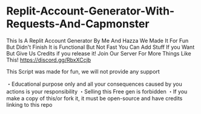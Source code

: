 # Replit-Account-Generator-With-Requests-And-Capmonster
This Is A Replit Account Generator By Me And Hazza We Made It For Fun But Didn't Finish It is Functional But Not Fast You Can Add Stuff If you Want But Give Us Credits if you release it!
Join Our Server For More Things Like This! https://discord.gg/RbxXCcjb 


This Script was made for fun, we will not provide any support


  ・Educational purpose only and all your consequences caused by you actions is your responsibility
  ・Selling this Free gen is forbidden
  ・If you make a copy of this/or fork it, it must be open-source and have credits linking to this repo
